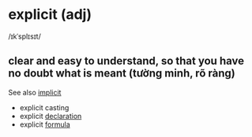 # explicit (adj)

/ɪkˈsplɪsɪt/

## clear and easy to understand, so that you have no doubt what is meant (tường minh, rõ ràng)

See also [implicit](../i/implicit-adj.md#suggested-without-being-directly-expressed-ngầm-ẩn)

- explicit casting
- explicit [declaration](../d/declaration-n.md#an-official-or-formal-statement-especially-about-the-plans-of-a-government-or-an-organization-the-act-of-making-such-a-statement-sự-khai-báo)
- explicit [formula](../f/formula-n.md#a-series-of-letters-numbers-or-symbols-that-represents-a-rule-or-law-công-thức)